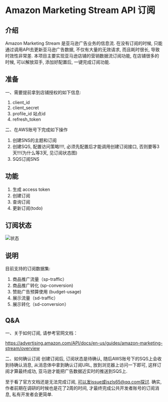 # Amazon Marketing Stream API 订阅

## 介绍
Amazon Marketing Stream 是亚马逊广告业务的信息流.
在没有订阅的时候, 只能通过调用API去更新亚马逊广告数据, 不仅有大量的无效请求, 而且耗时很长, 导致时效性非常差.
本项目主要实现亚马逊店铺的营销数据流订阅功能, 在店铺很多的时候, 可以解放双手, 添加好配置后, 一键完成订阅功能.

## 准备
一、需要提前拿到店铺授权的如下信息: 
1. client_id 
2. client_secret
3. profile_id 站点id
4. refresh_token

二、在AWS账号下完成如下操作
1. 创建SNS的主题和订阅
2. 创建SQS, 配置访问策略!!!!, 必须先配置后才能调用创建订阅接口, 否则要等3天!!!(为什么等3天, 见订阅状态图)
3. SQS订阅SNS

## 功能
1. 生成 access token
2. 创建订阅
3. 查询订阅
4. 更新订阅(todo)

## 订阅状态
![状态](https://d3a0d0y2hgofx6.cloudfront.net/en-us/_images/amazon-marketing-stream/state-diagram.png)

## 说明
目前支持的订阅数据集:
1. 商品推广流量（sp-traffic）
2. 商品推广转化 (sp-conversion)
3. 赞助广告预算使用 (budget-usage)
4. 展示流量（sd-traffic）
5. 展示转化（sd-conversion）

## Q&A
一、关于如何订阅, 请参考官网文档：

https://advertising.amazon.com/API/docs/en-us/guides/amazon-marketing-stream/overview

二、如何确认订阅
创建订阅后, 订阅状态是待确认, 随后AWS账号下的SQS上会收到待确认消息, 从消息体中拿到确认订阅URL, 放到浏览器上访问一下即可, 这样订阅才算最终成功, 亚马逊才能把广告数据近实时的推送到SQS上.

至于看了官方文档还是无法完成订阅, 可以发issue或jszls65@qq.com探讨.
确实, 作者前期在调研的时候也是花了2周的时间, 才最终完成公共开发者账号的订阅消息, 私有开发者会更简单.